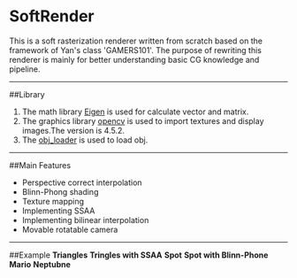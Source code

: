 # SoftRender

This is a soft rasterization renderer written from scratch based on the framework of Yan's class 'GAMERS101'.
The purpose of rewriting this renderer is mainly for better understanding basic CG knowledge and pipeline.
***

##Library

1. The math library [Eigen](https://eigen.tuxfamily.org/index.php?title=Main_Page) is used for calculate vector and matrix.
2. The graphics library [opencv](https://opencv.org/releases/) is used to import textures and display images.The version is 4.5.2.
3. The [obj_loader](https://github.com/Bly7/OBJ-Loader) is used to load obj.
***

##Main Features
- Perspective correct interpolation
- Blinn-Phong shading
- Texture mapping
- Implementing SSAA
- Implementing bilinear interpolation
- Movable rotatable camera
***

##Example
**Triangles**
**Tringles with SSAA**
**Spot**
**Spot with Blinn-Phone**
**Mario**
**Neptubne**

